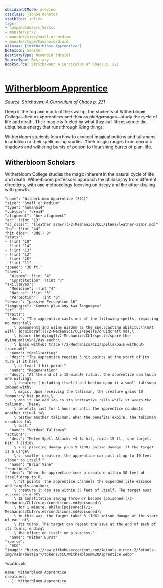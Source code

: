 ```yaml
---
obsidianUIMode: preview
cssclass: json5e-monster
statblock: inline
tags:
- compendium/src/5e/scc
- monster/cr/2
- monster/size/small-or-medium
- monster/type/humanoid/druid
aliases: ["Witherbloom Apprentice"]
NoteIcon: monster
BestiaryType: humanoid (druid)
SourceType: Bestiary
BookSource: Strixhaven: A Curriculum of Chaos p. 221
---
```

# [Witherbloom Apprentice](2-Mechanics/CLI/bestiary/humanoid/witherbloom-apprentice-scc.md)
*Source: Strixhaven: A Curriculum of Chaos p. 221*  

Deep in the fog and muck of the swamp, the students of Witherbloom College—first as apprentices and then as pledgemages—study the cycle of life and death. Their magic is fueled by what they call life essence: the ubiquitous energy that runs through living things.

Witherbloom students learn how to concoct magical potions and talismans, in addition to their spellcasting studies. Their magic ranges from necrotic shadows and withering bursts of poison to flourishing bursts of plant life.

## Witherbloom Scholars

Witherbloom College studies the magic inherent in the natural cycle of life and death. Witherbloom professors approach the philosophy from different directions, with one methodology focusing on decay and the other dealing with growth.

```statblock
"name": "Witherbloom Apprentice (SCC)"
"size": "Small or Medium"
"type": "humanoid"
"subtype": "druid"
"alignment": "Any alignment"
"ac": !!int "13"
"ac_class": "[leather armor](/2-Mechanics/CLI/items/leather-armor.md)"
"hp": !!int "44"
"hit_dice": "8d8 + 8"
"stats":
- !!int "10"
- !!int "14"
- !!int "13"
- !!int "12"
- !!int "15"
- !!int "11"
"speed": "30 ft."
"saves":
  "Wisdom": !!int "4"
  "Constitution": !!int "3"
"skillsaves":
  "Medicine": !!int "4"
  "Nature": !!int "5"
  "Perception": !!int "6"
"senses": "passive Perception 16"
"languages": "Common plus any two languages"
"cr": "2"
"traits":
- "desc": "The apprentice casts one of the following spells, requiring no material\
    \ components and using Wisdom as the spellcasting ability:\n\nAt will: [druidcraft](/2-Mechanics/CLI/spells/druidcraft.md),\
    \ [spare the dying](/2-Mechanics/CLI/spells/spare-the-dying.md)\n\n1/day each:\
    \ [pass without trace](/2-Mechanics/CLI/spells/pass-without-trace.md)"
  "name": "Spellcasting"
- "desc": "The apprentice regains 5 hit points at the start of its turn if it has\
    \ at least 1 hit point."
  "name": "Regeneration"
- "desc": "At the end of a 10-minute ritual, the apprentice can touch one willing\
    \ creature (including itself) and bestow upon it a small talisman imbued with\
    \ magic. Upon receiving the talisman, the creature gains 10 temporary hit points,\
    \ and it can add 1d6 to its initiative rolls while it wears the talisman. These\
    \ benefits last for 1 hour or until the apprentice conducts another ritual to\
    \ bestow another talisman. When the benefits expire, the talisman crumbles to\
    \ dust."
  "name": "Verdant Talisman"
"actions":
- "desc": "Melee Spell Attack: +4 to hit, reach 15 ft., one target. Hit: 7 (1d10\
    \ + 2) piercing damage plus 9 (2d8) poison damage. If the target is a Large\
    \ or smaller creature, the apprentice can pull it up to 10 feet closer to itself."
  "name": "Briar Vine"
"reactions":
- "desc": "When the apprentice sees a creature within 30 feet of itself drop to 0\
    \ hit points, the apprentice channels the expended life essence and targets another\
    \ creature it can see within 30 feet of itself. The target must succeed on a DC\
    \ 12 Constitution saving throw or become [poisoned](/2-Mechanics/CLI/rules/conditions.md#poisoned)\
    \ for 1 minute. While [poisoned](/2-Mechanics/CLI/rules/conditions.md#poisoned)\
    \ in this way, the target takes 3 (1d6) poison damage at the start of each of\
    \ its turns. The target can repeat the save at the end of each of its turns, ending\
    \ the effect on itself on a success."
  "name": "Wither Burst"
"source":
- "SCC"
"image": "https://raw.githubusercontent.com/5etools-mirror-2/5etools-img/main/bestiary/tokens/SCC/Witherbloom%20Apprentice.webp"
```
^statblock

```encounter-table
name: Witherbloom Apprentice
creatures:
 - 1: Witherbloom Apprentice
```